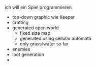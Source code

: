 ich will ein Spiel programmieren


- top-down graphic wie Keeper
- crafting
- generated open world
    - fixed size map
    - generated using cellular automata
    - only grass/water so far
- enemies
- loot generation
- 